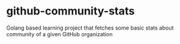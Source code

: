 # github-community-stats
Golang based learning project that fetches some basic stats about community of a given GitHub organization
